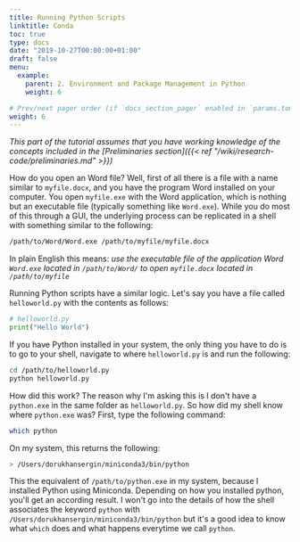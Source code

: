 ```yaml
---
title: Running Python Scripts
linktitle: Conda
toc: true
type: docs
date: "2019-10-27T00:00:00+01:00"
draft: false
menu:
  example:
    parent: 2. Environment and Package Management in Python
    weight: 6

# Prev/next pager order (if `docs_section_pager` enabled in `params.toml`)
weight: 6
---
```


_This part of the tutorial assumes that you have working knowledge of the concepts included in the [Preliminaries section]({{< ref  "/wiki/research-code/preliminaries.md" >}})_

How do you open an Word file?
Well, first of all there is a file with a name similar to `myfile.docx`, and you have the program Word installed on your computer.
You open `myfile.exe` with the Word application, which is nothing but an executable file (typically something like `Word.exe`).
While you do most of this through a GUI, the underlying process can be replicated in a shell with something similar to the following:

```bash
/path/to/Word/Word.exe /path/to/myfile/myfile.docx
```

In plain English this means: _use the executable file of the application Word `Word.exe`  located in `/path/to/Word/` to open `myfile.docx` located in `/path/to/myfile`_

Running Python scripts have a similar logic.
Let's say you have a file called `helloworld.py` with the contents as follows:

```python
# helloworld.py
print("Hello World")
```

If you have Python installed in your system, the only thing you have to do is to go to your shell, navigate to where `helloworld.py` is and run the following:

```bash
cd /path/to/helloworld.py
python helloworld.py
```

How did this work?
The reason why I'm asking this is I don't have a `python.exe` in the same folder as `helloworld.py`.
So how did my shell know where `python.exe` was?
First, type the following command:

```bash
which python
```

On my system, this returns the following:

```bash
> /Users/dorukhansergin/miniconda3/bin/python
```

This the equivalent of `/path/to/python.exe` in my system, because I installed Python using Miniconda.
Depending on how you installed python, you'll get an according result.
I won't go into the details of how the shell associates the keyword `python` with `/Users/dorukhansergin/miniconda3/bin/python` but it's a good idea to know what `which` does and what happens everytime we call `python`.
